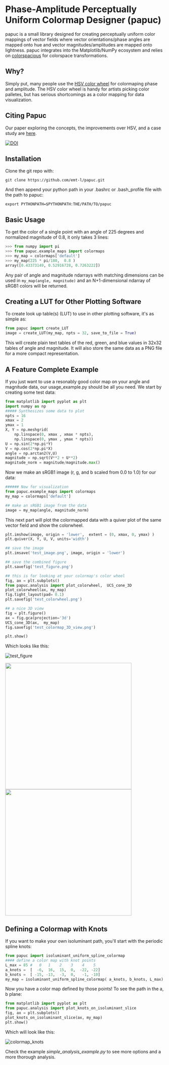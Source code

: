 # Phase-Amplitude Perceptually Uniform Colormap Designer (papuc) ##
papuc is a small library designed for creating perceptually uniform color mappings of vector fields where vector orientations/phase angles are mapped onto hue and vector magnitudes/amplitudes are mapped onto lightness. papuc integrates into the Matplotlib/NumPy ecosystem and relies on [colorspacious](https://colorspacious.readthedocs.io/en/latest/) for colorspace transformations. 

## Why? ##
Simply put, many people use the [HSV color wheel](https://en.wikipedia.org/wiki/HSL_and_HSV) for colormaping phase and amplitude. The HSV color wheel is handy for artists picking color palletes, but has serious shortcomings as a color mapping for data visualization.   

## Citing Papuc ##
Our paper exploring the concepts, the improvements over HSV, and a case study are [here](https://arxiv.org/abs/2002.12228).

[![DOI](https://zenodo.org/badge/172240609.svg)](https://zenodo.org/badge/latestdoi/172240609)

## Installation ### 

Clone the git repo with:
```
git clone https://github.com/emt-l/papuc.git
```
And then append your python path in your .bashrc or .bash_profile file with the path to papuc:
```
export PYTHONPATH=$PYTHONPATH:THE/PATH/TO/papuc
```

## Basic Usage ##
To get the color of a single point with an angle of 225 degrees and normalized magnitude of 0.8, it only takes 3 lines:
```python
>>> from numpy import pi
>>> from papuc.example_maps import colormaps
>>> my_map = colormaps['default']
>>> my_map(225 * pi/180,  0.8 )
array([0.43373149, 0.52916728, 0.7263222])
```
Any pair of angle and magnitude ndarrays with matching dimensions can be used in ```my_map(angle, magnitude)``` and an N+1-dimensional ndarray of sRGB1 colors will be returned.

## Creating a LUT for Other Plotting Software ##
To create look up table(s) (LUT) to use in other plotting software, it's as simple as:

```python
from papuc import create_LUT
image = create_LUT(my_map, npts = 32, save_to_file = True)
```
This will create plain text tables of the red, green, and blue values in 32x32 tables of angle and magnitude. It will also store the same data as a PNG file for a more compact representation. 

## A Feature Complete Example ##
If you just want to use a resonably good color map on your angle and magnitude data, our usage_example.py should be all you need. We start by creating some test data:
```python
from matplotlib import pyplot as plt
import numpy as np
##### Synthesizes some data to plot
npts = 16
xmax = 2
ymax = 1
X, Y = np.meshgrid(
    np.linspace(0, xmax , xmax * npts),
    np.linspace(0, ymax , ymax * npts))
U = np.sin(2*np.pi*Y)
V = np.cos(2*np.pi*X)
angle = np.arctan2(V,U)
magnitude = np.sqrt(V**2 + U**2)
magnitude_norm = magnitude/magnitude.max()
```
Now we make an sRGB1 image (r, g, and b scaled from 0.0 to 1.0) for our data:
```python
###### Now for visualization 
from papuc.example_maps import colormaps
my_map = colormaps['default']

## make an sRGB1 image from the data
image = my_map(angle, magnitude_norm)
```
This next part will plot the colormapped data with a quiver plot of the same vector field and show the colorwheel. 
```python
plt.imshow(image, origin = 'lower',  extent = (0, xmax, 0, ymax) )
plt.quiver(X, Y, U, V, units='width')

## save the image
plt.imsave('test_image.png', image, origin = 'lower')

## save the combined figure
plt.savefig('test_figure.png')

## this is for looking at your colormap's color wheel
fig, ax = plt.subplots()
from papuc.analysis import plot_colorwheel,  UCS_cone_3D
plot_colorwheel(ax, my_map)
fig.tight_layout(pad= 0.1)
plt.savefig('test_colorwheel.png')

## a nice 3D view
fig = plt.figure()
ax = fig.gca(projection='3d')
UCS_cone_3D(ax,  my_map)
fig.savefig('test_colormap_3D_view.png')

plt.show()
```
Which looks like this:

![test_figure](/papuc/examples/test_figure.png)

<img src="/papuc/examples/test_colorwheel.png" width="400" ><img src="/papuc/examples/test_colormap_3D_view.png" width="400" >

## Defining a Colormap with Knots ##
If you want to make your own isoluminant path, you'll start with the periodic spline knots:
```python
from papuc import isoluminant_uniform_spline_colormap
#### define a color map with knot points
L_max = 85 #   0   1    2    3    4    5
a_knots =  [  -6,  16,  15,  0,  -22, -22]
b_knots =  [ -15, -13,  -3,  0,   -1, -10]
my_map = isoluminant_uniform_spline_colormap( a_knots, b_knots, L_max)
```
Now you have a color map defined by those points! To see the path in the a, b plane:
```python
from matplotlib import pyplot as plt
from papuc.analysis import plot_knots_on_isoluminant_slice
fig, ax = plt.subplots()
plot_knots_on_isoluminant_slice(ax, my_map)
plt.show()
```
Which will look like this:

![colormap_knots](papuc/examples/colormap_path_knots.png)

Check the example *simple_analysis_example.py* to see more options and a more thorough analysis.

